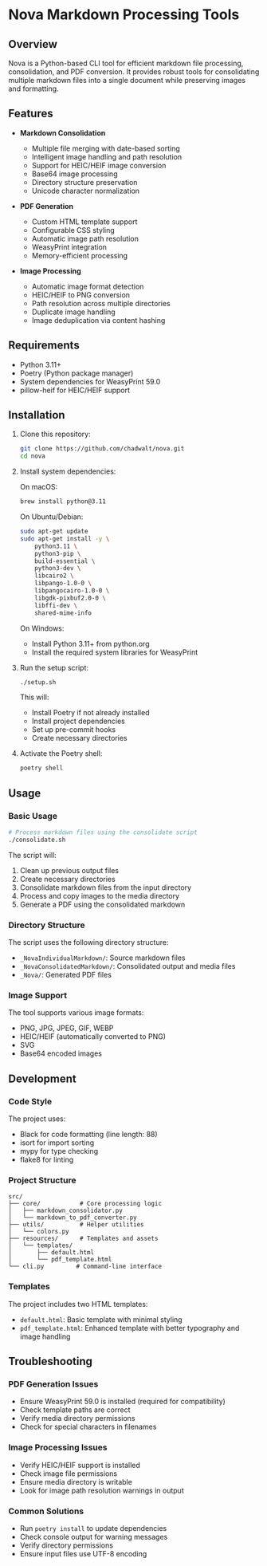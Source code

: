# Nova Markdown Processing Tools

## Overview

Nova is a Python-based CLI tool for efficient markdown file processing, consolidation, and PDF conversion. It provides robust tools for consolidating multiple markdown files into a single document while preserving images and formatting.

## Features

- **Markdown Consolidation**
  - Multiple file merging with date-based sorting
  - Intelligent image handling and path resolution
  - Support for HEIC/HEIF image conversion
  - Base64 image processing
  - Directory structure preservation
  - Unicode character normalization

- **PDF Generation**
  - Custom HTML template support
  - Configurable CSS styling
  - Automatic image path resolution
  - WeasyPrint integration
  - Memory-efficient processing

- **Image Processing**
  - Automatic image format detection
  - HEIC/HEIF to PNG conversion
  - Path resolution across multiple directories
  - Duplicate image handling
  - Image deduplication via content hashing

## Requirements

- Python 3.11+
- Poetry (Python package manager)
- System dependencies for WeasyPrint 59.0
- pillow-heif for HEIC/HEIF support

## Installation

1. Clone this repository:
   ```bash
   git clone https://github.com/chadwalt/nova.git
   cd nova
   ```

2. Install system dependencies:

   On macOS:
   ```bash
   brew install python@3.11
   ```

   On Ubuntu/Debian:
   ```bash
   sudo apt-get update
   sudo apt-get install -y \
       python3.11 \
       python3-pip \
       build-essential \
       python3-dev \
       libcairo2 \
       libpango-1.0-0 \
       libpangocairo-1.0-0 \
       libgdk-pixbuf2.0-0 \
       libffi-dev \
       shared-mime-info
   ```

   On Windows:
   - Install Python 3.11+ from python.org
   - Install the required system libraries for WeasyPrint

3. Run the setup script:
   ```bash
   ./setup.sh
   ```
   This will:
   - Install Poetry if not already installed
   - Install project dependencies
   - Set up pre-commit hooks
   - Create necessary directories

4. Activate the Poetry shell:
   ```bash
   poetry shell
   ```

## Usage

### Basic Usage

```bash
# Process markdown files using the consolidate script
./consolidate.sh
```

The script will:
1. Clean up previous output files
2. Create necessary directories
3. Consolidate markdown files from the input directory
4. Process and copy images to the media directory
5. Generate a PDF using the consolidated markdown

### Directory Structure

The script uses the following directory structure:
- `_NovaIndividualMarkdown/`: Source markdown files
- `_NovaConsolidatedMarkdown/`: Consolidated output and media files
- `_Nova/`: Generated PDF files

### Image Support

The tool supports various image formats:
- PNG, JPG, JPEG, GIF, WEBP
- HEIC/HEIF (automatically converted to PNG)
- SVG
- Base64 encoded images

## Development

### Code Style

The project uses:
- Black for code formatting (line length: 88)
- isort for import sorting
- mypy for type checking
- flake8 for linting

### Project Structure

```
src/
├── core/           # Core processing logic
│   ├── markdown_consolidator.py
│   └── markdown_to_pdf_converter.py
├── utils/          # Helper utilities
│   └── colors.py
├── resources/      # Templates and assets
│   └── templates/
│       ├── default.html
│       └── pdf_template.html
└── cli.py         # Command-line interface
```

### Templates

The project includes two HTML templates:
- `default.html`: Basic template with minimal styling
- `pdf_template.html`: Enhanced template with better typography and image handling

## Troubleshooting

### PDF Generation Issues
- Ensure WeasyPrint 59.0 is installed (required for compatibility)
- Check template paths are correct
- Verify media directory permissions
- Check for special characters in filenames

### Image Processing Issues
- Verify HEIC/HEIF support is installed
- Check image file permissions
- Ensure media directory is writable
- Look for image path resolution warnings in output

### Common Solutions
- Run `poetry install` to update dependencies
- Check console output for warning messages
- Verify directory permissions
- Ensure input files use UTF-8 encoding
